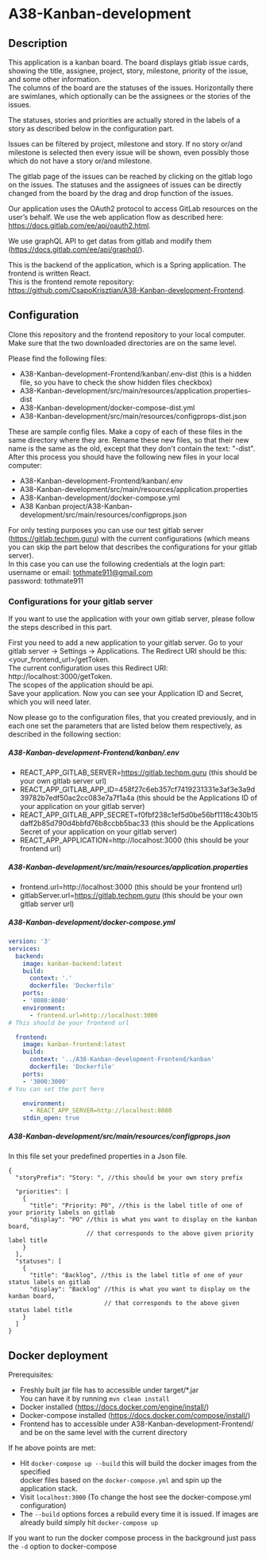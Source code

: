 # A38-Kanban-development

## Description
This application is a kanban board. The board displays gitlab issue cards, showing the title,
assignee, project, story, milestone, priority of the issue, and some other information.  
The columns of the board are the statuses of the issues.
Horizontally there are swimlanes, which optionally can be the assignees or the stories of the issues.

The statuses, stories and priorities are actually stored in the labels of a story
 as described below in the configuration part.

Issues can be filtered by project, milestone and story. If no story or/and milestone is selected
then every issue will be shown, even possibly those which do not have a story or/and milestone.

The gitlab page of the issues can be reached by clicking on the gitlab logo on the issues.
The statuses and the assignees of issues can be directly changed from the board by the drag and drop
function of the issues.

Our application uses the OAuth2 protocol to access GitLab resources on the user’s behalf.
We use the web application flow as described here: https://docs.gitlab.com/ee/api/oauth2.html. 

We use graphQL API to get datas from gitlab and modify them (https://docs.gitlab.com/ee/api/graphql/).

This is the backend of the application, which is a Spring application. The frontend is written React.  
This is the frontend remote repository: https://github.com/CsapoKrisztian/A38-Kanban-development-Frontend.

## Configuration

Clone this repository and the frontend repository to your local computer.
Make sure that the two downloaded directories are on the same level.

Please find the following files:
- A38-Kanban-development-Frontend/kanban/.env-dist (this is a hidden file, so you have to check the
show hidden files checkbox)
- A38-Kanban-development/src/main/resources/application.properties-dist
- A38-Kanban-development/docker-compose-dist.yml
- A38-Kanban-development/src/main/resources/configprops-dist.json

These are sample config files. Make a copy of each of these files in the same directory where they are.
Rename these new files, so that their new name is the same as the old, except that they don't contain the text: "-dist".
After this process you should have the following new files in your local computer:
- A38-Kanban-development-Frontend/kanban/.env
- A38-Kanban-development/src/main/resources/application.properties
- A38-Kanban-development/docker-compose.yml
- A38 Kanban project/A38-Kanban-development/src/main/resources/configprops.json

For only testing purposes you can use our test gitlab server (https://gitlab.techpm.guru) 
with the current configurations 
(which means you can skip the part below that describes the configurations for your gitlab server).  
In this case you can use the following credentials at the login part:  
username or email: tothmate911@gmail.com  
password: tothmate911  

### Configurations for your gitlab server
If you want to use the application with your own gitlab server, please follow the steps described in this part.

First you need to add a new application to your gitlab server.
Go to your gitlab server -> Settings -> Applications.
The Redirect URI should be this: <your_frontend_url>/getToken.  
The current configuration uses this Redirect URI: http://localhost:3000/getToken.  
The scopes of the application should be api.  
Save your application. Now you can see your Application ID and Secret, which you will need later.

Now please go to the configuration files, that you created previously, and in each one set the parameters
that are listed below them respectively, as described in the following section:

##### A38-Kanban-development-Frontend/kanban/.env  
- REACT_APP_GITLAB_SERVER=https://gitlab.techpm.guru (this should be your own gitlab server url)
- REACT_APP_GITLAB_APP_ID=458f27c6eb357cf7419231331e3af3e3a9d39782b7edf50ac2cc083e7a7f1a4a 
(this should be the Applications ID of your application on your gitlab server)
- REACT_APP_GITLAB_APP_SECRET=f0fbf238c1ef5d0be56bf1118c430b15daff2b85d790d4bbfd76b8ccbb5bac33 
(this should be the Applications Secret of your application on your gitlab server)
- REACT_APP_APPLICATION=http://localhost:3000 (this should be your frontend url)

##### A38-Kanban-development/src/main/resources/application.properties
- frontend.url=http://localhost:3000 (this should be your frontend url)
- gitlabServer.url=https://gitlab.techpm.guru (this should be your own gitlab server url)

##### A38-Kanban-development/docker-compose.yml
```yaml
version: '3'
services:
  backend:
    image: kanban-backend:latest
    build:
      context: '.'
      dockerfile: 'Dockerfile'
    ports:
    - '8080:8080'
    environment:
      - frontend.url=http://localhost:3000 
# This should be your frontend url

  frontend:
    image: kanban-frontend:latest
    build:
      context: '../A38-Kanban-development-Frontend/kanban'
      dockerfile: 'Dockerfile'
    ports:
    - '3000:3000' 
# You can set the port here

    environment:
      - REACT_APP_SERVER=http://localhost:8080
    stdin_open: true
```

##### A38-Kanban-development/src/main/resources/configprops.json
In this file set your predefined properties in a Json file.
```jsonc
{
  "storyPrefix": "Story: ", //this should be your own story prefix

  "priorities": [
    {
      "title": "Priority: P0", //this is the label title of one of your priority labels on gitlab
      "display": "PO" //this is what you want to display on the kanban board, 
                      // that corresponds to the above given priority label title
    }
  ],
  "statuses": [
    {
      "title": "Backlog", //this is the label title of one of your status labels on gitlab
      "display": "Backlog" //this is what you want to display on the kanban board, 
                           // that corresponds to the above given status label title
    }
  ]
}  
``` 

## Docker deployment

Prerequisites:  
- Freshly built jar file has to accessible under target/*.jar  
You can have it by running `mvn clean install` 
- Docker installed (https://docs.docker.com/engine/install/)  
- Docker-compose installed (https://docs.docker.com/compose/install/)  
- Frontend has to accessible under A38-Kanban-development-Frontend/ and be on the same level with the current directory

If he above points are met:

- Hit `docker-compose up --build` this will build the docker images from the specified  
docker files based on the `docker-compose.yml` and spin up the application stack.
- Visit `localhost:3000` (To change the host see the docker-compose.yml configuration)
- The `--build` options forces a rebuild every time it is issued. If images are already build
simply hit `docker-compose up`
  
If you want to run the docker compose process in the background just pass the `-d` option to docker-compose
